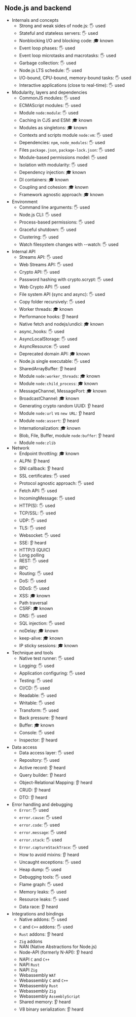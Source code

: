 ## Node.js and backend

- Internals and concepts
  - Strong and weak sides of node.js: 🖐️ used
  - Stateful and stateless servers: 🖐️ used
  - Nonblocking I/O and blocking code: 🎓 known
  - Event loop phases: 🖐️ used
  - Event loop microtasks and macrotasks: 🖐️ used
  - Garbage collection: 🖐️ used
  - Node.js LTS schedule: 🖐️ used
  - I/O-bound, CPU-bound, memory-bound tasks: 🖐️ used
  - Interactive applications (close to real-time): 🖐️ used
- Modularity, layers and dependencies
  - CommonJS modules: 🖐️ used
  - ECMAScript modules: 🖐️ used
  - Module `node:module`: 🖐️ used
  - Caching in CJS and ESM: 🎓 known
  - Modules as singletons: 🎓 known
  - Contexts and scripts module `node:vm`: 🖐️ used
  - Dependencies: `npm`, `node_modules`: 🖐️ used
  - Files `package.json`, `package-lock.json`: 🖐️ used
  - Module-based permissions model: 🖐️ used
  - Isolation with modularity: 🖐️ used
  - Dependency injection: 🎓 known
  - DI containers: 🎓 known
  - Coupling and cohesion: 🎓 known
  - Framework agnostic approach: 🎓 known
- Environment
  - Command line arguments: 🖐️ used
  - Node.js CLI: 🖐️ used
  - Process-based permissions: 🖐️ used
  - Graceful shutdown: 🖐️ used
  - Clustering: 🖐️ used
  - Watch filesystem changes with --watch: 🖐️ used
- Internal API
  - Streams API: 🖐️ used
  - Web Streams API: 🖐️ used
  - Crypto API: 🖐️ used
  - Password hashing with crypto.scrypt: 🖐️ used
  - Web Crypto API: 🖐️ used
  - File system API (sync and async): 🖐️ used
  - Copy folder recursively: 🖐️ used
  - Worker threads: 🎓 known
  - Performance hooks: 👂 heard
  - Native fetch and nodejs/undici: 🎓 known
  - async_hooks: 🖐️ used
  - AsyncLocalStorage: 🖐️ used
  - AsyncResource: 🖐️ used
  - Deprecated domain API: 🎓 known
  - Node.js single executable: 🖐️ used
  - SharedArrayBuffer: 👂 heard
  - Module `node:worker_threads`: 🎓 known
  - Module `node:child_process`: 🎓 known
  - MessageChannel, MessagePort: 🎓 known
  - BroadcastChannel: 🎓 known
  - Generating crypto random UUID: 👂 heard
  - Module `node:url` vs `new URL`: 👂 heard
  - Module `node:assert`: 👂 heard
  - Internationalization: 🎓 known
  - Blob, File, Buffer, module `node:buffer`: 👂 heard
  - Module `node:zlib`
- Network
  - Endpoint throttling: 🎓 known
  - ALPN: 👂 heard
  - SNI callback: 👂 heard
  - SSL certificates: 🖐️ used
  - Protocol agnostic approach: 🖐️ used
  - Fetch API: 🖐️ used
  - IncomingMessage: 🖐️ used
  - HTTP(S): 🖐️ used
  - TCP/SSL: 🖐️ used
  - UDP: 🖐️ used
  - TLS: 🖐️ used
  - Websocket: 🖐️ used
  - SSE: 👂 heard
  - HTTP/3 (QUIC)
  - Long polling
  - REST: 🖐️ used
  - RPC
  - Routing: 🖐️ used
  - DoS: 🖐️ used
  - DDoS: 🖐️ used
  - XSS: 🎓 known
  - Path traversal
  - CSRF: 🎓 known
  - DNS: 🖐️ used
  - SQL injection: 🖐️ used
  - noDelay: 🎓 known
  - keep-alive: 🎓 known
  - IP sticky sessions: 🎓 known
- Technique and tools
  - Native test runner: 🖐️ used
  - Logging: 🖐️ used
  - Application configuring: 🖐️ used
  - Testing: 🖐️ used
  - CI/CD: 🖐️ used
  - Readable: 🖐️ used
  - Writable: 🖐️ used
  - Transform: 🖐️ used
  - Back pressure: 👂 heard
  - Buffer: 🎓 known
  - Console: 🖐️ used
  - Inspector: 👂 heard
- Data access
  - Data access layer: 🖐️ used
  - Repository: 🖐️ used
  - Active record: 👂 heard
  - Query builder: 👂 heard
  - Object-Relational Mapping: 👂 heard
  - CRUD: 👂 heard
  - DTO: 👂 heard
- Error handling and debugging
  - `Error`: 🖐️ used
  - `error.cause`: 🖐️ used
  - `error.code`: 🖐️ used
  - `error.message`: 🖐️ used
  - `error.stack`: 🖐️ used
  - `Error.captureStackTrace`: 🖐️ used
  - How to avoid mixins: 👂 heard
  - Uncaught exceptions: 🖐️ used
  - Heap dump: 🖐️ used
  - Debugging tools: 🖐️ used
  - Flame graph: 🖐️ used
  - Memory leaks: 🖐️ used
  - Resource leaks: 🖐️ used
  - Data race: 👂 heard
- Integrations and bindings
  - Native addons: 🖐️ used
  - `C` and `C++` addons: 🖐️ used
  - `Rust` addons: 👂 heard
  - `Zig` addons
  - NAN (Native Abstractions for Node.js)
  - Node-API (formerly N-API): 👂 heard
  - NAPI `C` and `C++`
  - NAPI `Rust`
  - NAPI `Zig`
  - Webassembly `WAT`
  - Webassembly `C` and `C++`
  - Webassembly `Rust`
  - Webassembly `Zig`
  - Webassembly `AssemblyScript`
  - Shared memory: 👂 heard
  - V8 binary serialization: 👂 heard
